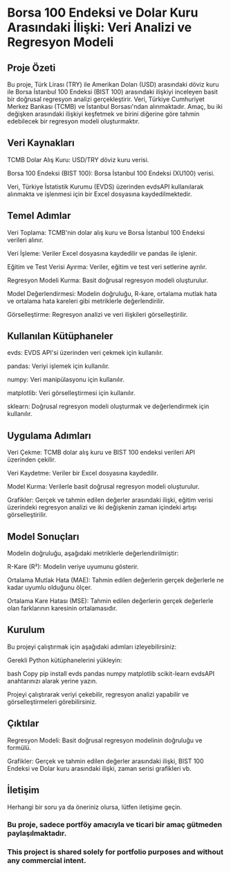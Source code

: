 # Borsa 100 Endeksi ve Dolar Kuru Arasındaki İlişki: Veri Analizi ve Regresyon Modeli
## Proje Özeti
Bu proje, Türk Lirası (TRY) ile Amerikan Doları (USD) arasındaki döviz kuru ile Borsa İstanbul 100 Endeksi (BIST 100) arasındaki ilişkiyi inceleyen basit bir doğrusal regresyon analizi gerçekleştirir. Veri, Türkiye Cumhuriyet Merkez Bankası (TCMB) ve İstanbul Borsası'ndan alınmaktadır. Amaç, bu iki değişken arasındaki ilişkiyi keşfetmek ve birini diğerine göre tahmin edebilecek bir regresyon modeli oluşturmaktır.

## Veri Kaynakları
TCMB Dolar Alış Kuru: USD/TRY döviz kuru verisi.

Borsa 100 Endeksi (BIST 100): Borsa İstanbul 100 Endeksi (XU100) verisi.

Veri, Türkiye İstatistik Kurumu (EVDS) üzerinden evdsAPI kullanılarak alınmakta ve işlenmesi için bir Excel dosyasına kaydedilmektedir.

## Temel Adımlar
Veri Toplama: TCMB'nin dolar alış kuru ve Borsa İstanbul 100 Endeksi verileri alınır.

Veri İşleme: Veriler Excel dosyasına kaydedilir ve pandas ile işlenir.

Eğitim ve Test Verisi Ayırma: Veriler, eğitim ve test veri setlerine ayrılır.

Regresyon Modeli Kurma: Basit doğrusal regresyon modeli oluşturulur.

Model Değerlendirmesi: Modelin doğruluğu, R-kare, ortalama mutlak hata ve ortalama hata kareleri gibi metriklerle değerlendirilir.

Görselleştirme: Regresyon analizi ve veri ilişkileri görselleştirilir.

## Kullanılan Kütüphaneler
evds: EVDS API'si üzerinden veri çekmek için kullanılır.

pandas: Veriyi işlemek için kullanılır.

numpy: Veri manipülasyonu için kullanılır.

matplotlib: Veri görselleştirmesi için kullanılır.

sklearn: Doğrusal regresyon modeli oluşturmak ve değerlendirmek için kullanılır.

## Uygulama Adımları
Veri Çekme: TCMB dolar alış kuru ve BIST 100 endeksi verileri API üzerinden çekilir.

Veri Kaydetme: Veriler bir Excel dosyasına kaydedilir.

Model Kurma: Verilerle basit doğrusal regresyon modeli oluşturulur.

Grafikler: Gerçek ve tahmin edilen değerler arasındaki ilişki, eğitim verisi üzerindeki regresyon analizi ve iki değişkenin zaman içindeki artışı görselleştirilir.

## Model Sonuçları
Modelin doğruluğu, aşağıdaki metriklerle değerlendirilmiştir:

R-Kare (R²): Modelin veriye uyumunu gösterir.

Ortalama Mutlak Hata (MAE): Tahmin edilen değerlerin gerçek değerlerle ne kadar uyumlu olduğunu ölçer.

Ortalama Kare Hatası (MSE): Tahmin edilen değerlerin gerçek değerlerle olan farklarının karesinin ortalamasıdır.

## Kurulum
Bu projeyi çalıştırmak için aşağıdaki adımları izleyebilirsiniz:

Gerekli Python kütüphanelerini yükleyin:

bash
Copy
pip install evds pandas numpy matplotlib scikit-learn
evdsAPI anahtarınızı alarak yerine yazın.

Projeyi çalıştırarak veriyi çekebilir, regresyon analizi yapabilir ve görselleştirmeleri görebilirsiniz.

## Çıktılar
Regresyon Modeli: Basit doğrusal regresyon modelinin doğruluğu ve formülü.

Grafikler: Gerçek ve tahmin edilen değerler arasındaki ilişki, BIST 100 Endeksi ve Dolar kuru arasındaki ilişki, zaman serisi grafikleri vb.

## İletişim
Herhangi bir soru ya da öneriniz olursa, lütfen iletişime geçin.

### Bu proje, sadece portföy amacıyla ve ticari bir amaç gütmeden paylaşılmaktadır.
### This project is shared solely for portfolio purposes and without any commercial intent.
